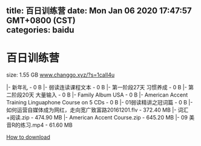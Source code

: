 
title: 百日训练营
date: Mon Jan 06 2020 17:47:57 GMT+0800 (CST)    
categories: baidu
---

# 百日训练营
size: 1.55 GB
 www.changgo.xyz/?s=1caIl4u
 
|- 新年礼 - 0 B
|- 弱读连读课程文本 - 0 B
|- 第一阶段27天 习惯养成 - 0 B
|- 第二阶段20天 大量输入 - 0 B
|- Family Album USA - 0 B
|- American Accent Training Linguaphone Course on 5 CDs - 0 B
|- 01弱读精讲之冠词篇 - 0 B
|- 如何运营自媒体成为网红，走向宽广致富路20161201.flv - 372.40 MB
|- 词汇+阅读.zip - 474.90 MB
|- American Accent Course.zip - 645.20 MB
|- 09 美音R的练习.mp4 - 61.60 MB

[How to download](https://bpcam.bemobtrk.com/go/2ceec3aa-1ca2-46d6-b9ff-aaa5c184517c?jno=2196)